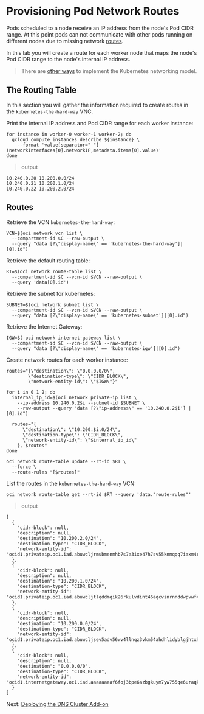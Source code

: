 # Provisioning Pod Network Routes

Pods scheduled to a node receive an IP address from the node's Pod CIDR range. At this point pods can not communicate with other pods running on different nodes due to missing network [routes](https://cloud.google.com/compute/docs/vpc/routes).

In this lab you will create a route for each worker node that maps the node's Pod CIDR range to the node's internal IP address.

> There are [other ways](https://kubernetes.io/docs/concepts/cluster-administration/networking/#how-to-achieve-this) to implement the Kubernetes networking model.

## The Routing Table

In this section you will gather the information required to create routes in the `kubernetes-the-hard-way` VNC.

Print the internal IP address and Pod CIDR range for each worker instance:

```
for instance in worker-0 worker-1 worker-2; do
  gcloud compute instances describe ${instance} \
    --format 'value[separator=" "](networkInterfaces[0].networkIP,metadata.items[0].value)'
done
```

> output

```
10.240.0.20 10.200.0.0/24
10.240.0.21 10.200.1.0/24
10.240.0.22 10.200.2.0/24
```

## Routes

Retrieve the VCN `kubernetes-the-hard-way`:
```
VCN=$(oci network vcn list \
  --compartment-id $C --raw-output \
  --query "data [?\"display-name\" == 'kubernetes-the-hard-way']|[0].id")
```
Retrieve the default routing table:
```
RT=$(oci network route-table list \
  --compartment-id $C --vcn-id $VCN --raw-output \
  --query 'data[0].id')
```

Retrieve the subnet for kubernetes:
```
SUBNET=$(oci network subnet list \
  --compartment-id $C --vcn-id $VCN --raw-output \
  --query "data [?\"display-name\" == 'kubernetes-subnet']|[0].id")
```

Retrieve the Internet Gateway:
```
IGW=$( oci network internet-gateway list \
  --compartment-id $C --vcn-id $VCN --raw-output \
  --query "data [?\"display-name\" == 'kubernetes-igw']|[0].id")
```

Create network routes for each worker instance:

```
routes="{\"destination\": \"0.0.0.0/0\",
        \"destination-type\": \"CIDR_BLOCK\",
        \"network-entity-id\": \"$IGW\"}"

for i in 0 1 2; do
  internal_ip_id=$(oci network private-ip list \
    --ip-address 10.240.0.2$i --subnet-id $SUBNET \
    --raw-output --query "data [?\"ip-address\" == '10.240.0.2$i'] | [0].id")

  routes="{
      \"destination\": \"10.200.$i.0/24\",
      \"destination-type\": \"CIDR_BLOCK\",
      \"network-entity-id\": \"$internal_ip_id\"
    }, $routes"
done

oci network route-table update --rt-id $RT \
  --force \
  --route-rules "[$routes]"
```

List the routes in the `kubernetes-the-hard-way` VCN:

```
oci network route-table get --rt-id $RT --query 'data."route-rules"'
```

> output

```
[
  {
    "cidr-block": null, 
    "description": null, 
    "destination": "10.200.2.0/24", 
    "destination-type": "CIDR_BLOCK", 
    "network-entity-id": "ocid1.privateip.oc1.iad.abuwcljrmubmenmhb7s7a3ixe47h7sv55knmqqq7iaxm4rbxux6sq6cnwbwa"
  }, 
  {
    "cidr-block": null, 
    "description": null, 
    "destination": "10.200.1.0/24", 
    "destination-type": "CIDR_BLOCK", 
    "network-entity-id": "ocid1.privateip.oc1.iad.abuwcljtlqddmqik26rkulvdint46aqcvsnrnnddwpvwf43uxp2nx77yjngq"
  }, 
  {
    "cidr-block": null, 
    "description": null, 
    "destination": "10.200.0.0/24", 
    "destination-type": "CIDR_BLOCK", 
    "network-entity-id": "ocid1.privateip.oc1.iad.abuwcljsev5adv56wv4llnqz3vkm54ahdhlidyblgjhtxhchglgga7dcscwq"
  }, 
  {
    "cidr-block": null, 
    "description": null, 
    "destination": "0.0.0.0/0", 
    "destination-type": "CIDR_BLOCK", 
    "network-entity-id": "ocid1.internetgateway.oc1.iad.aaaaaaaaf6foj3bpe6azbgkuym7yw755qe6uraqkie3a6vammnint7xtg3ia"
  }
]

```

Next: [Deploying the DNS Cluster Add-on](12-dns-addon.md)
